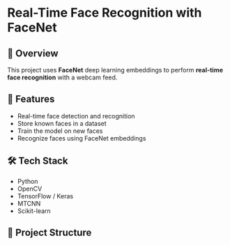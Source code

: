 # Real-Time Face Recognition with FaceNet

## 📌 Overview
This project uses **FaceNet** deep learning embeddings to perform **real-time face recognition** with a webcam feed.

## 🚀 Features
- Real-time face detection and recognition
- Store known faces in a dataset
- Train the model on new faces
- Recognize faces using FaceNet embeddings

## 🛠 Tech Stack
- Python
- OpenCV
- TensorFlow / Keras
- MTCNN
- Scikit-learn

## 📂 Project Structure
